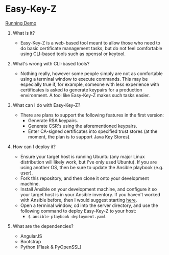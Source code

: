 # Easy-Key-Z
[Running Demo](http://52.37.97.92:8080/#/keypairGeneration)

1. What is it?
    * Easy-Key-Z is a web-based tool meant to allow those who need to do basic certificate management tasks, but do not feel comfortable using CLI-based tools such as openssl or keytool. 

2. What's wrong with CLI-based tools?
	* Nothing really, however some people simply are not as comfortable using a terminal window to execute commands. This may be especially true if, for example, someone with less experience with certificates is asked to generate keypairs for a production environment. A tool like Easy-Key-Z makes such tasks easier.

3. What can I do with Easy-Key-Z?
	* There are plans to support the following features in the first version:
    	* Generate RSA keypairs.
    	* Generate CSR's using the aforementioned keypairs.
    	* Enter CA-signed certificates into specified trust stores (at the moment, the plan is to support Java Key Stores).

4. How can I deploy it?
	* Ensure your target host is running Ubuntu (any major Linux distribution will likely work, but I've only used Ubuntu). If you are using another OS, then be sure to update the Ansible playbook (e.g. user).
	* Fork this repository, and then clone it onto your development machine.
	* Install Ansible on your development machine, and configure it so your target host is in your Ansible inventory. If you haven't worked with Ansible before, then I would suggest starting [here](http://docs.ansible.com/ansible/intro_getting_started.html).
	* Open a terminal window, cd into the server directory, and use the following command to deploy Easy-Key-Z to your host:
		* ```$ ansible-playbook deployment.yaml```	

4. What are the dependencies?
    * AngularJS
    * Bootstrap
    * Python (Flask & PyOpenSSL)